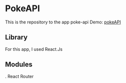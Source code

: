 # PokeAPI

This is the repository to the app poke-api
Demo: [pokeAPI](wwww.google.com)

## Library

For this app, I used React.Js

## Modules

. React Router
